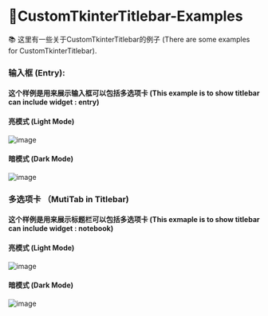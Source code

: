 # 📖CustomTkinterTitlebar-Examples
📚 这里有一些关于CustomTkinterTitlebar的例子 (There are some examples for CustomTkinterTitlebar).

### 输入框 (Entry):
#### 这个样例是用来展示输入框可以包括多选项卡 (This example is to show titlebar can include widget : entry)

#### 亮模式 (Light Mode)
![image](https://user-images.githubusercontent.com/71159641/212782486-ca930a5e-fe62-4130-99f1-3a43702e8ee8.png)
#### 暗模式 (Dark Mode)
![image](https://user-images.githubusercontent.com/71159641/212782506-e483d41e-fb15-4ba4-a7df-6741cc3698f0.png)


### 多选项卡 （MutiTab in Titlebar)
#### 这个样例是用来展示标题栏可以包括多选项卡 (This exmaple is to show titlebar can include widget : notebook)

#### 亮模式 (Light Mode)
![image](https://user-images.githubusercontent.com/71159641/212533283-df252d02-f80d-4abe-a840-0e864950d678.png)
#### 暗模式 (Dark Mode)
![image](https://user-images.githubusercontent.com/71159641/212533174-e431fb40-4b9e-4a95-b25f-ea9cdd1e3ad1.png)
